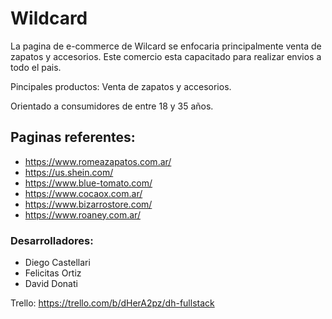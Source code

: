 # Wildcard
La pagina de e-commerce de Wilcard se enfocaria principalmente venta de zapatos y accesorios.
Este comercio esta capacitado para realizar envios a todo el pais.

Pincipales productos:
Venta de zapatos y accesorios.

Orientado a consumidores de entre 18 y 35 años.

## Paginas referentes:
* https://www.romeazapatos.com.ar/
* https://us.shein.com/
* https://www.blue-tomato.com/
* https://www.cocaox.com.ar/
* https://www.bizarrostore.com/
* https://www.roaney.com.ar/

### Desarrolladores:
* Diego Castellari
* Felicitas Ortiz
* David Donati

Trello: https://trello.com/b/dHerA2pz/dh-fullstack
